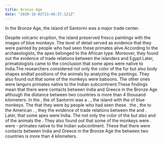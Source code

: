 ```yaml
---
title: Bronze Age
date: "2020-10-02T23:46:37.121Z"
---
```


<Tabs>
<Box title="Reading with translation" isJustify={true}>
<Speech>In the <T translate="бронзовом веке">Bronze Age</T>, the <T translate="остров">island</T> of Santorini was a <T translate="крупным">major</T> <T translate="торговым центром">trade center</T>.</Speech>

<T translate="Несмотря на">Despite</T> <T translate="извержение вулкана">volcanic eruption</T>, the island <T translate="сохранил">preserved</T> <T translate="фрески">fresco paintings</T> with the <T translate="изображениями">images</T> of blue monkeys.<Speech> The <T translate="Уровень детализации">level of detail</T> <T translate="служил доказательством">served as evidence</T> that they were <T translate="изображены">painted</T> by people who had seen these <T translate="приматов">primates</T> <T translate="вживую">alive</T>.</Speech><Speech><T translate="Согласно">According to</T> the <T translate="археологам">archaeologists</T>, the <T translate="обезьяны">apes</T> <T translate="принадлежали">belonged</T> to the African <T translate="виду">type</T>.</Speech><Speech> <T translate="Кроме того">Moreover</T>, they <T translate="обнаружили">found out</T> the evidence of trade relations between the <T translate="островитянами">islanders</T> and <T translate="Египтом">Egypt</T>.</Speech><Speech><T translate="Позже">Later</T>, <T translate="приматологи">primatologists</T> <T translate="пришли к заключению">came to the conclusion</T> that some apes were <T translate="родом из">native to</T> India.</Speech><Speech>The <T translate="Исследователи">researchers</T> <T translate="учитывали">considered</T> not only the color of the <T translate="меха">fur</T> but also <T translate="формы тела">body shapes</T> and<T translate="положения хвоста">tail positions</T> of the animals <T translate="анализируя"> by analyzing</T> the <T translate="изображения">paintings</T>.</Speech><Speech> They also found out that some of the monkeys were <T translate="бабуинами">baboons</T>.</Speech><Speech> The <T translate="Другие">other ones</T> were <T translate="лангурами">langurs</T> primates native to the Indian <T translate="субконтинента">subcontinent</T>.</Speech><Speech>These <T translate="открытия">findings</T> <T translate="означают">mean</T> that there were contacts between India and Greece in the Bronze Age <T translate="хотя">although</T> the <T translate="расстояние">distance</T> between two countries is more than 4 <T translate="тысяч">thousand</T> kilometers.</Speech>
</Box>
<Box title="Exercise">
In the <CompleteText answer="Bronze Age" placeholder="бронзовый век"/>
, the <CompleteText answer="island" placeholder="остров"/> of Santorini was a <CompleteText answer="major" placeholder="крупный"/> <CompleteText answer="trade center" placeholder="торговый центр"/> . <CompleteText answer="Despite" placeholder="Несмотря на"/>
<CompleteText answer="volcanic eruption" placeholder="извержение вулкана"/> , the island <CompleteText answer="preserved" placeholder="сохранил"/>
<CompleteText answer="fresco paintings" placeholder="фрески"/> with the <CompleteText answer="images" placeholder="изображения"/> of blue monkeys. The <CompleteText answer="level of detail" placeholder="уровень детализации"/>
<CompleteText answer="served as evidence" placeholder="служил доказательством"/> that they were
<CompleteText answer="painted" placeholder="нарисованы"/> by people who had seen these
<CompleteText answer="primates" placeholder="приматов"/>
<CompleteText answer="alive" placeholder="вживую"/> .
<CompleteText answer="According to" placeholder="Согласно"/> the
<CompleteText answer="archaeologists" placeholder="археологам"/> , the
<CompleteText answer="apes" placeholder="обезьяны"/>
<CompleteText answer="belonged" placeholder="принадлежали"/> to the American
<CompleteText answer="type" placeholder="виду"/> .
<CompleteText answer="Moreover" placeholder="Кроме того"/> , they
<CompleteText answer="found out" placeholder="обнаружили"/> the evidence of trade relations between the
<CompleteText answer="islanders" placeholder="островитянами"/> and
<CompleteText answer="Egypt" placeholder="Египтом"/> . Later,
<CompleteText answer="primatologists" placeholder="приматологи"/>
<CompleteText answer="came to the conclusion" placeholder="пришли к заключению"/> that some apes were
<CompleteText answer="native to" placeholder="родом из"/> India. The
<CompleteText answer="researchers" placeholder="исследователи"/>
<CompleteText answer="considered" placeholder="учитывали"/> not only the color of the
<CompleteText answer="fur" placeholder="меха"/> but also
<CompleteText answer="body shapes" placeholder="формы тела"/> and
<CompleteText answer="tail positions" placeholder="положения хвоста"/> of the animals
<CompleteText answer="by analyzing" placeholder="анализируя"/> the
<CompleteText answer="paintings" placeholder="изображения"/> . They also found out that some of the monkeys were
<CompleteText answer="baboons" placeholder="бабуинами"/> .
<CompleteText answer="The other ones" placeholder="Другие"/> were
<CompleteText answer="langurs" placeholder="лангурами"/> - primates native to the Indian subcontinent. These <CompleteText answer="findings" placeholder="открытия"/> <CompleteText answer="mean" placeholder="означают"/> that there were contacts between India and Greece in the Bronze Age <CompleteText answer="although" placeholder="хотя"/> the <CompleteText answer="distance" placeholder="расстояние"/> between two countries is more than 4 <CompleteText answer="thousand" placeholder="тысяч"/> kilometers.
</Box>
</Tabs>

